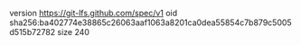 version https://git-lfs.github.com/spec/v1
oid sha256:ba402774e38865c26063aaf1063a8201ca0dea55854c7b879c5005d515b72782
size 240
